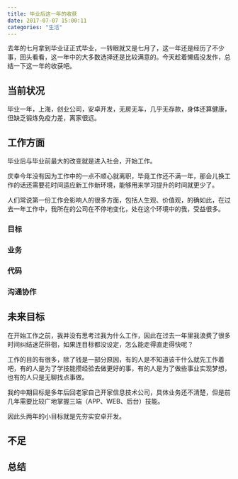 ```yaml
---
title: 毕业后这一年的收获
date: 2017-07-07 15:00:11
categories: "生活"
---
```


去年的七月拿到毕业证正式毕业，一转眼就又是七月了，这一年还是经历了不少事，回头看看，这一年中的大多数选择还是比较满意的。今天趁着懒癌没发作，总结一下这一年的收获吧。

## 当前状况 ##

毕业一年，上海，创业公司，安卓开发，无房无车，几乎无存款，身体还算健康，但缺乏锻炼免疫力差，离家很远。

## 工作方面 ##

毕业后与毕业前最大的改变就是进入社会，开始工作。

庆幸今年没有因为工作中的一点不顺心就离职，毕竟工作还不满一年，那会儿换工作的话还需要花时间适应新工作新环境，能够用来学习提升的时间就更少了。

人们常说第一份工作会影响人的很多方面，包括人生观、价值观，的确如此，在过去一年工作中，我所在的公司在不停地变化，处在这个环境中的我，受益很多。

### 目标 ###

### 业务 ###

### 代码 ###

### 沟通协作 ###

## 未来目标 ##

在开始工作之前，我并没有思考过我为什么工作，因此在过去一年里我浪费了很多时间纠结迷茫徘徊，如果连目标都没设定，怎么能走得直走得快呢？

工作的目的有很多，除了钱是一部分原因，有的人是不知道该干什么就先工作着吧，有的人是为了学技能攒经验去做更好的事，有的人是为了做些事业实现梦想，也有的人只是无聊找点事做。

我的中期目标是多年后回老家自己开家信息技术公司，具体业务还不清楚，但是前几年需要比较广地掌握三端（APP、WEB、后台）技能。

因此头两年的小目标就是先夯实安卓开发。

## 不足 ##

## 总结 ##

